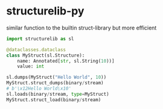 # structurelib-py
similar function to the builtin struct-library but more efficient

```python
import structurelib as sl

@dataclasses.dataclass
class MyStruct(sl.Structure):
    name: Annotated[str, sl.String(10))]
    value: int

sl.dumps(MyStruct("Hello World", 10))
MyStruct.struct_dumps(binary/stream)
# b'\x12Hello World\x10'
sl.loads(binary/stream, type=MyStruct)
MyStruct.struct_load(binary/stream)
```
